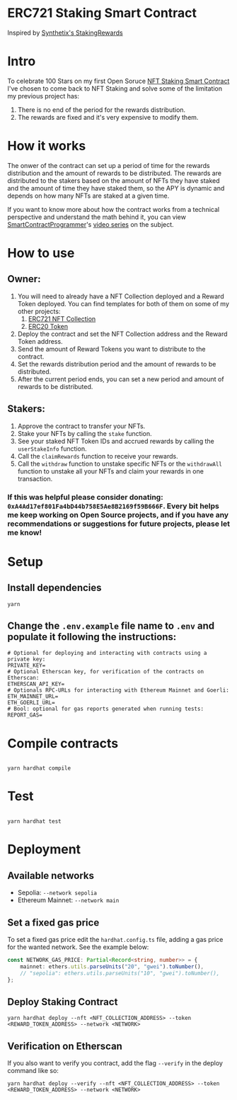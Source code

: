 # ERC721 Staking Smart Contract

Inspired by [Synthetix's StakingRewards](https://github.com/Synthetixio/synthetix/blob/develop/contracts/StakingRewards.sol)

# Intro

To celebrate 100 Stars on my first Open Soruce [NFT Staking Smart Contract](https://github.com/andreitoma8/ERC721-Staking) I've chosen to come back to NFT Staking and solve some of the limitation my previous project has:

1. There is no end of the period for the rewards distribution.
1. The rewards are fixed and it's very expensive to modify them.

# How it works

The onwer of the contract can set up a period of time for the rewards distribution and the amount of rewards to be distributed. The rewards are distributed to the stakers based on the amount of NFTs they have staked and the amount of time they have staked them, so the APY is dynamic and depends on how many NFTs are staked at a given time.

If you want to know more about how the contract works from a technical perspective and understand the math behind it, you can view [SmartContractProgrammer](https://twitter.com/ProgrammerSmart)'s [video series](https://youtu.be/rXuDelwHLoo) on the subject.

# How to use

## Owner:

1. You will need to already have a NFT Collection deployed and a Reward Token deployed. You can find templates for both of them on some of my other projects:
    1. [ERC721 NFT Collection](https://github.com/andreitoma8/ERC721-Collection)
    1. [ERC20 Token](https://github.com/andreitoma8/ERC20-Token)
1. Deploy the contract and set the NFT Collection address and the Reward Token address.
1. Send the amount of Reward Tokens you want to distribute to the contract.
1. Set the rewards distribution period and the amount of rewards to be distributed.
1. After the current period ends, you can set a new period and amount of rewards to be distributed.

## Stakers:

1. Approve the contract to transfer your NFTs.
1. Stake your NFTs by calling the `stake` function.
1. See your staked NFT Token IDs and accrued rewards by calling the `userStakeInfo` function.
1. Call the `claimRewards` function to receive your rewards.
1. Call the `withdraw` function to unstake specific NFTs or the `withdrawAll` function to unstake all your NFTs and claim your rewards in one transaction.

### If this was helpful please consider donating: `0xA4Ad17ef801Fa4bD44b758E5Ae8B2169f59B666F`. Every bit helps me keep working on Open Source projects, and if you have any recommendations or suggestions for future projects, please let me know!

# Setup

## Install dependencies

```
yarn
```

## Change the `.env.example` file name to `.env` and populate it following the instructions:

```
# Optional for deploying and interacting with contracts using a private key:
PRIVATE_KEY=
# Optional Etherscan key, for verification of the contracts on Etherscan:
ETHERSCAN_API_KEY=
# Optionals RPC-URLs for interacting with Ethereum Mainnet and Goerli:
ETH_MAINNET_URL=
ETH_GOERLI_URL=
# Bool: optional for gas reports generated when running tests:
REPORT_GAS=
```

# Compile contracts

```

yarn hardhat compile

```

# Test

```

yarn hardhat test

```

# Deployment

## Available networks

-   Sepolia: `--network sepolia`
-   Ethereum Mainnet: `--network main`

## Set a fixed gas price

To set a fixed gas price edit the `hardhat.config.ts` file, adding a gas price for the wanted network. See the example below:

```typescript
const NETWORK_GAS_PRICE: Partial<Record<string, number>> = {
    mainnet: ethers.utils.parseUnits("20", "gwei").toNumber(),
    // "sepolia": ethers.utils.parseUnits("10", "gwei").toNumber(),
};
```

## Deploy Staking Contract

```
yarn hardhat deploy --nft <NFT_COLLECTION_ADDRESS> --token <REWARD_TOKEN_ADDRESS> --network <NETWORK>
```

## Verification on Etherscan

If you also want to verify you contract, add the flag `--verify` in the deploy command like so:

```
yarn hardhat deploy --verify --nft <NFT_COLLECTION_ADDRESS> --token <REWARD_TOKEN_ADDRESS> --network <NETWORK>
```
